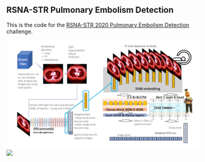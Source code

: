 ## RSNA-STR Pulmonary Embolism Detection

This is the code for the [RSNA-STR 2020 Pulmonary Embolism Detection](https://www.kaggle.com/c/rsna-str-pulmonary-embolism-detection) challenge.

![](figs/rsna_str.jpg?raw=true "Optional Title")  
![](figs/scan.png) 

